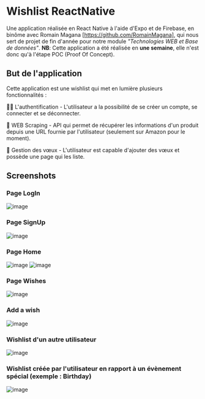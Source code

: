# Wishlist ReactNative

Une application réalisée en React Native à l'aide d'Expo et de Firebase, en binôme avec Romain Magana [https://github.com/RomainMagana],
qui nous sert de projet de fin d'année pour notre module *"Technologies WEB et Base de données"*.
**NB**: Cette application a été réalisée en **une semaine**, elle n'est donc qu'à l'étape POC (Proof Of Concept).

## But de l'application

Cette application est une wishlist qui met en lumière plusieurs fonctionnalités : 

👨‍💻 L'authentification - L'utilisateur a la possibilité de se créer un compte, se connecter et se déconnecter.

🔎 WEB Scraping - API qui permet de récupérer les informations d'un produit depuis une URL fournie par l'utilisateur (seulement sur Amazon pour le moment).

🎁 Gestion des vœux - L'utilisateur est capable d'ajouter des vœux et possède une page qui les liste.

## Screenshots

### Page LogIn
![image](https://user-images.githubusercontent.com/84391974/169863044-083fb59b-27ef-44eb-a113-8654965fa513.png)
### Page SignUp
![image](https://user-images.githubusercontent.com/84391974/169863106-64cbd752-c609-4e10-8200-b4d212f543a5.png)
### Page Home
![image](https://user-images.githubusercontent.com/84391974/169865284-a3aa7fff-7ecf-4e16-ab69-eddd753d93cd.png)
![image](https://user-images.githubusercontent.com/84391974/169866557-1cb912a3-12bb-443d-825f-9da865ee402b.png)
### Page Wishes
![image](https://user-images.githubusercontent.com/84391974/169865497-2a292f6c-ff14-4584-ad03-2a13252b2030.png)
### Add a wish
![image](https://user-images.githubusercontent.com/84391974/169865542-2a96bf0e-0e80-4e5b-8fa2-553ea147500a.png)
### Wishlist d'un autre utilisateur
![image](https://user-images.githubusercontent.com/84391974/169865822-e9b97333-8aa5-4593-b48a-bb4f8a91896f.png)
### Wishlist créée par l'utilisateur en rapport à un évènement spécial (exemple : Birthday)
![image](https://user-images.githubusercontent.com/84391974/169865934-07e6ae66-07ec-4f4d-9b94-1f4ab66bfaac.png)


